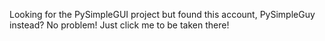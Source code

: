 Looking for the PySimpleGUI project but found this account, PySimpleGuy instead?  No problem! Just click me to be taken there!
